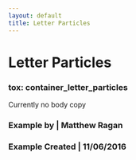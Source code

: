 ```yaml
---
layout: default
title: Letter Particles
---
```


# Letter Particles
### tox: container_letter_particles

Currently no body copy

### Example by | Matthew Ragan
### Example Created | 11/06/2016